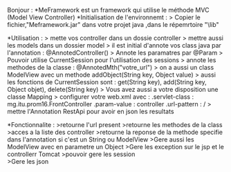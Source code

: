 Bonjour : 
*MeFramework est un framework qui utilise le méthode MVC (Model View Controller) 
*Initialisation de l'environnemt : 
    > Copier le fichier,"Meframework.jar" dans votre projet java ,dans le répemrtoire "\lib"
    
*Utilisation : 
    > mette vos controller dans un dossie controller
    > mettre aussi les models dans un dossier model 
    > il est initial d'annote vos class java par l'annotation : @AnnotedController()
    > Annote les paramatres par @Param
    > Pouvoir utilise CurrentSession pour l'utilisation des sessions
    > annote les methodes de la classe : @AnnotedMth("votre_url")
    > on a aussi un class ModelView avec un methode addObject(String key, Object value) 
    > aussi les fonctions de CurrentSession sont : get(String key), add(String key, Object objet), delete(String key)
    > Vous avez aussi a votre disposition une classe Mapping 
    > configurer votre web.xml avec :
        .servlet-class : mg.itu.prom16.FrontController
        .param-value : controller
        .url-pattern : /
    > mettre l'Annotation RestApi pour avoir en json les resultats

*Fonctionnalite :
    >retourne l'url present
    >retourne les methodes de la class
    >acces a la liste des controller
    >retourne la reponse de la methode specifie dans l'annotation si c'est un String ou ModelView 
    >Gere aussi les ModelView avec en parametre un Object
    >Gere les exception sur le jsp et le controllerr Tomcat
    >pouvoir gere les session  
    >Gere les json

